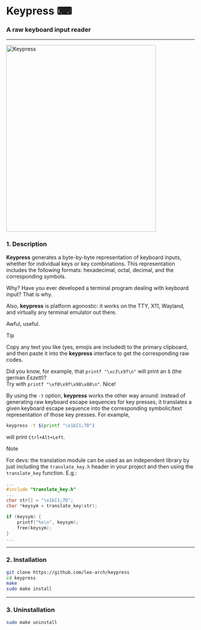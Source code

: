 # Keypress ⌨

### A raw keyboard input reader
---

<img src="https://i.postimg.cc/CMCph7cV/keypress.png" alt="Keypress" width="400" height="500">

### 1. Description

**Keypress** generates a byte-by-byte representation of keyboard inputs, whether for individual keys or key combinations. This representation includes the following formats: hexadecimal, octal, decimal, and the corresponding symbols.

Why? Have you ever developed a terminal program dealing with keyboard input? That is why.

Also, **keypress** is platform agonostic: it works on the TTY, X11, Wayland, and virtually any terminal emulator out there.

Awful, useful.

> [!TIP]
> Copy any text you like (yes, emojis are included) to the primary clipboard, and then paste it into the **keypress** interface to get the corresponding raw codes.
> 
> Did you know, for example, that `printf "\xc3\x9f\n"` will print an `ß` (the german _Eszett_)?\
> Try with `printf "\xf0\x9f\x98\x80\n"`. Nice!

By using the `-t` option, **keypress** works the other way around: instead of generating raw keyboard escape sequences for key presses, it translates a given keyboard escape sequence into the corresponding symbolic/text representation of those key presses. For example,

```sh
keypress -t $(printf "\x1b[1;7D")
```

will print `Ctrl+Alt+Left`.

> [!NOTE]
> For devs: the translation module can be used as an independent library by just including the `translate_key.h` header in your project and then using the `translate_key` function.
> E.g.:
> ```c
> ...
> #include "translate_key.h"
> ...
> char str[] = "\x1b[1;7D";
> char *keysym = translate_key(str);
>
> if (keysym) {
>     printf("%s\n", keysym);
>     free(keysym);
> }
> ...
> ```

---

### 2. Installation

```sh
git clone https://github.com/leo-arch/keypress
cd keypress
make
sudo make install
```

---

### 3. Uninstallation

```sh
sudo make uninstall
```
